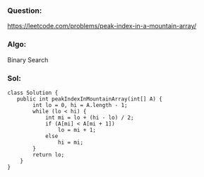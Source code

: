 ### Question:
https://leetcode.com/problems/peak-index-in-a-mountain-array/

### Algo:
Binary Search

### Sol:
```
class Solution {
   public int peakIndexInMountainArray(int[] A) {
        int lo = 0, hi = A.length - 1;
        while (lo < hi) {
            int mi = lo + (hi - lo) / 2;
            if (A[mi] < A[mi + 1])
                lo = mi + 1;
            else
                hi = mi;
        }
        return lo;
    }
}
```
